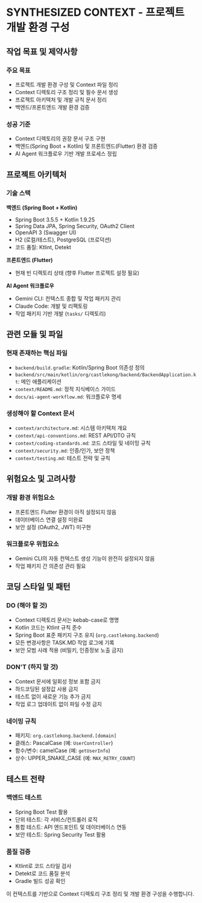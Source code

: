 # SYNTHESIZED CONTEXT - 프로젝트 개발 환경 구성

## 작업 목표 및 제약사항

### 주요 목표
- 프로젝트 개발 환경 구성 및 Context 파일 정리
- Context 디렉토리 구조 정리 및 필수 문서 생성
- 프로젝트 아키텍처 및 개발 규칙 문서 정리
- 백엔드/프론트엔드 개발 환경 검증

### 성공 기준
- Context 디렉토리의 권장 문서 구조 구현
- 백엔드(Spring Boot + Kotlin) 및 프론트엔드(Flutter) 환경 검증
- AI Agent 워크플로우 기반 개발 프로세스 정립

## 프로젝트 아키텍처

### 기술 스택
**백엔드 (Spring Boot + Kotlin)**
- Spring Boot 3.5.5 + Kotlin 1.9.25
- Spring Data JPA, Spring Security, OAuth2 Client
- OpenAPI 3 (Swagger UI)
- H2 (로컬/테스트), PostgreSQL (프로덕션)
- 코드 품질: Ktlint, Detekt

**프론트엔드 (Flutter)**
- 현재 빈 디렉토리 상태 (향후 Flutter 프로젝트 설정 필요)

**AI Agent 워크플로우**
- Gemini CLI: 컨텍스트 종합 및 작업 패키지 관리
- Claude Code: 개발 및 리팩토링
- 작업 패키지 기반 개발 (`tasks/` 디렉토리)

## 관련 모듈 및 파일

### 현재 존재하는 핵심 파일
- `backend/build.gradle`: Kotlin/Spring Boot 의존성 정의
- `backend/src/main/kotlin/org/castlekong/backend/BackendApplication.kt`: 메인 애플리케이션
- `context/README.md`: 정적 지식베이스 가이드
- `docs/ai-agent-workflow.md`: 워크플로우 명세

### 생성해야 할 Context 문서
- `context/architecture.md`: 시스템 아키텍처 개요
- `context/api-conventions.md`: REST API/DTO 규칙
- `context/coding-standards.md`: 코드 스타일 및 네이밍 규칙
- `context/security.md`: 인증/인가, 보안 정책
- `context/testing.md`: 테스트 전략 및 규칙

## 위험요소 및 고려사항

### 개발 환경 위험요소
- 프론트엔드 Flutter 환경이 아직 설정되지 않음
- 데이터베이스 연결 설정 미완료
- 보안 설정 (OAuth2, JWT) 미구현

### 워크플로우 위험요소
- Gemini CLI의 자동 컨텍스트 생성 기능이 완전히 설정되지 않음
- 작업 패키지 간 의존성 관리 필요

## 코딩 스타일 및 패턴

### DO (해야 할 것)
- Context 디렉토리 문서는 kebab-case로 명명
- Kotlin 코드는 Ktlint 규칙 준수
- Spring Boot 표준 패키지 구조 유지 (`org.castlekong.backend`)
- 모든 변경사항은 TASK.MD 작업 로그에 기록
- 보안 모범 사례 적용 (비밀키, 인증정보 노출 금지)

### DON'T (하지 말 것)
- Context 문서에 일회성 정보 포함 금지
- 하드코딩된 설정값 사용 금지
- 테스트 없이 새로운 기능 추가 금지
- 작업 로그 업데이트 없이 파일 수정 금지

### 네이밍 규칙
- 패키지: `org.castlekong.backend.[domain]`
- 클래스: PascalCase (예: `UserController`)
- 함수/변수: camelCase (예: `getUserInfo`)
- 상수: UPPER_SNAKE_CASE (예: `MAX_RETRY_COUNT`)

## 테스트 전략

### 백엔드 테스트
- Spring Boot Test 활용
- 단위 테스트: 각 서비스/컨트롤러 로직
- 통합 테스트: API 엔드포인트 및 데이터베이스 연동
- 보안 테스트: Spring Security Test 활용

### 품질 검증
- Ktlint로 코드 스타일 검사
- Detekt로 코드 품질 분석
- Gradle 빌드 성공 확인

이 컨텍스트를 기반으로 Context 디렉토리 구조 정리 및 개발 환경 구성을 수행합니다.
